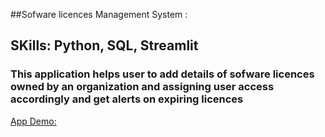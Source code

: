##Sofware licences Management System :
## SKills: Python, SQL, Streamlit
### This application helps user to add details of sofware licences owned by an organization and assigning user access accordingly and get alerts on expiring licences
 [App Demo:]([https://www.youtube.com/watch?v=example](https://drive.google.com/file/d/1gpTh75JJouURzGWP-sQG-ssT1IsfX5lh/view?usp=sharing))
